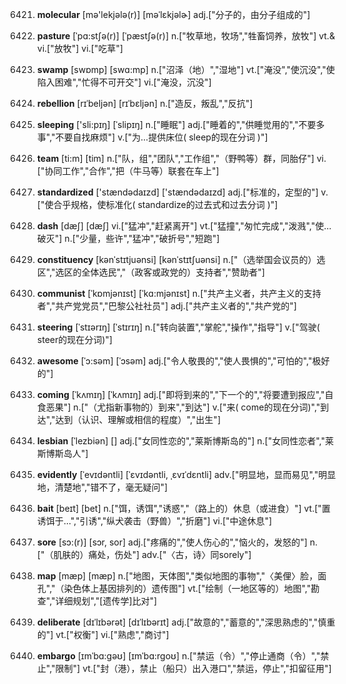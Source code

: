6421. **molecular**
[mə'lekjələ(r)]  [məˈlɛkjəlɚ]
adj.["分子的，由分子组成的"]  

6422. **pasture**
[ˈpɑ:stʃə(r)]  [ˈpæstʃə(r)]
n.["牧草地，牧场","牲畜饲养，放牧"]  vt.& vi.["放牧"]  vi.["吃草"]  

6423. **swamp**
[swɒmp]  [swɑ:mp]
n.["沼泽（地）","湿地"]  vt.["淹没","使沉没","使陷入困难","忙得不可开交"]  vi.["淹没，沉没"]  

6424. **rebellion**
[rɪˈbeljən]  [rɪˈbɛljən]
n.["造反，叛乱","反抗"]  

6425. **sleeping**
['sli:pɪŋ]  [ˈslipɪŋ]
n.["睡眠"]  adj.["睡着的","供睡觉用的","不要多事","不要自找麻烦"]  v.["为…提供床位( sleep的现在分词 )"]  

6426. **team**
[ti:m]  [tim]
n.["队，组","团队","工作组","（野鸭等）群，同胎仔"]  vi.["协同工作","合作","把（牛马等）联套在车上"]  

6427. **standardized**
['stændədaɪzd]  ['stændədaɪzd]
adj.["标准的，定型的"]  v.["使合乎规格，使标准化( standardize的过去式和过去分词 )"]  

6428. **dash**
[dæʃ]  [dæʃ]
vi.["猛冲","赶紧离开"]  vt.["猛撞","匆忙完成","泼溅","使…破灭"]  n.["少量，些许","猛冲","破折号","短跑"]  

6429. **constituency**
[kənˈstɪtjuənsi]  [kənˈstɪtʃuənsi]
n.["（选举国会议员的）选区","选区的全体选民","（政客或政党的）支持者","赞助者"]  

6430. **communist**
[ˈkɒmjənɪst]  [ˈkɑ:mjənɪst]
n.["共产主义者，共产主义的支持者","共产党党员","巴黎公社社员"]  adj.["共产主义者的","共产党的"]  

6431. **steering**
[ˈstɪərɪŋ]  [ˈstɪrɪŋ]
n.["转向装置","掌舵","操作","指导"]  v.["驾驶( steer的现在分词)"]  

6432. **awesome**
[ˈɔ:səm]  [ˈɔsəm]
adj.["令人敬畏的","使人畏惧的","可怕的","极好的"]  

6433. **coming**
[ˈkʌmɪŋ]  [ˈkʌmɪŋ]
adj.["即将到来的","下一个的","将要遭到报应","自食恶果"]  n.["（尤指新事物的）到来","到达"]  v.["来( come的现在分词)","到达","达到（认识、理解或相信的程度）","出生"]  

6434. **lesbian**
[ˈlezbiən]  []
adj.["女同性恋的","莱斯博斯岛的"]  n.["女同性恋者","莱斯博斯岛人"]  

6435. **evidently**
[ˈevɪdəntli]  [ˈɛvɪdəntli, ˌɛvɪˈdɛntli]
adv.["明显地，显而易见","明显地，清楚地","错不了，毫无疑问"]  

6436. **bait**
[beɪt]  [bet]
n.["饵，诱饵","诱惑","（路上的）休息（或进食）"]  vt.["置诱饵于…","引诱","纵犬袭击（野兽）","折磨"]  vi.["中途休息"]  

6437. **sore**
[sɔ:(r)]  [sɔr, sor]
adj.["疼痛的","使人伤心的","恼火的，发怒的"]  n.["（肌肤的）痛处，伤处"]  adv.["〈古，诗〉同sorely"]  

6438. **map**
[mæp]  [mæp]
n.["地图，天体图","类似地图的事物","〈美俚〉脸，面孔","（染色体上基因排列的）遗传图"]  vt.["绘制（一地区等的）地图","勘查","详细规划","[遗传学]比对"]  

6439. **deliberate**
[dɪˈlɪbərət]  [dɪˈlɪbərɪt]
adj.["故意的","蓄意的","深思熟虑的","慎重的"]  vt.["权衡"]  vi.["熟虑","商讨"]  

6440. **embargo**
[ɪmˈbɑ:gəʊ]  [ɪmˈbɑ:rgoʊ]
n.["禁运（令）","停止通商（令）","禁止","限制"]  vt.["封（港），禁止（船只）出入港口","禁运，停止","扣留征用"]  

